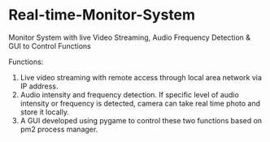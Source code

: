 # Real-time-Monitor-System
Monitor System with live Video Streaming, Audio Frequency Detection &amp; GUI to Control Functions

Functions:
1. Live video streaming with remote access through local area network via IP address.
2. Audio intensity and frequency detection. If specific level of audio intensity or frequency is detected, camera can take real time photo and store it locally.
3. A GUI developed using pygame to control these two functions based on pm2 process manager.
